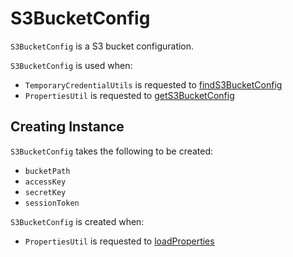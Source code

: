 # S3BucketConfig

`S3BucketConfig` is a S3 bucket configuration.

`S3BucketConfig` is used when:

* `TemporaryCredentialUtils` is requested to [findS3BucketConfig](../server/TemporaryCredentialUtils.md#findS3BucketConfig)
* `PropertiesUtil` is requested to [getS3BucketConfig](PropertiesUtil.md#getS3BucketConfig)

## Creating Instance

`S3BucketConfig` takes the following to be created:

* <span id="bucketPath"> `bucketPath`
* <span id="accessKey"> `accessKey`
* <span id="secretKey"> `secretKey`
* <span id="sessionToken"> `sessionToken`

`S3BucketConfig` is created when:

* `PropertiesUtil` is requested to [loadProperties](PropertiesUtil.md#loadProperties)
